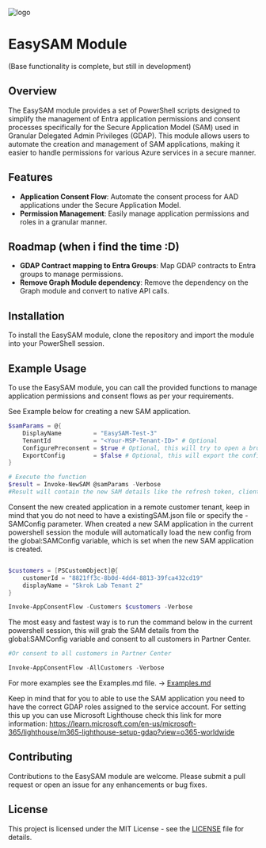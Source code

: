 ![logo](https://github.com/user-attachments/assets/3359ac89-ec53-4b6c-87e0-6142697069cf)

# EasySAM Module
(Base functionality is complete, but still in development)

## Overview
The EasySAM module provides a set of PowerShell scripts designed to simplify the management of Entra application permissions and consent processes specifically for the Secure Application Model (SAM) used in Granular Delegated Admin Privileges (GDAP). This module allows users to automate the creation and management of SAM applications, making it easier to handle permissions for various Azure services in a secure manner.

## Features
- **Application Consent Flow**: Automate the consent process for AAD applications under the Secure Application Model.
- **Permission Management**: Easily manage application permissions and roles in a granular manner.

## Roadmap (when i find the time :D)
- **GDAP Contract mapping to Entra Groups**: Map GDAP contracts to Entra groups to manage permissions.
- **Remove Graph Module dependency**: Remove the dependency on the Graph module and convert to native API calls.

## Installation
To install the EasySAM module, clone the repository and import the module into your PowerShell session.

## Example Usage
To use the EasySAM module, you can call the provided functions to manage application permissions and consent flows as per your requirements. 

See Example below for creating a new SAM application.

```powershell
$samParams = @{
    DisplayName         = "EasySAM-Test-3"
    TenantId            = "<Your-MSP-Tenant-ID>" # Optional
    ConfigurePreconsent = $true # Optional, this will try to open a browser to consent the application.
    ExportConfig        = $false # Optional, this will export the config to the existingSAM.json file in the Config folder.
}

# Execute the function
$result = Invoke-NewSAM @samParams -Verbose
#Result will contain the new SAM details like the refresh token, client id, etc.
```

Consent the new created application in a remote customer tenant, keep in mind that you do not need to have a existingSAM.json file or specify the -SAMConfig parameter. When created a new SAM application in the current powershell session the module will automatically load the new config from the global:SAMConfig variable, which is set when the new SAM application is created.

```powershell

$customers = [PSCustomObject]@{
    customerId = "8821ff3c-8b0d-4dd4-8813-39fca432cd19"
    displayName = "Skrok Lab Tenant 2"
}

Invoke-AppConsentFlow -Customers $customers -Verbose
```
The most easy and fastest way is to run the command below in the current powershell session, this will grab the SAM details from the global:SAMConfig variable and consent to all customers in Partner Center.

```powershell
#Or consent to all customers in Partner Center

Invoke-AppConsentFlow -AllCustomers -Verbose

```

For more examples see the Examples.md file. -> [Examples.md](Examples.md)

Keep in mind that for you to able to use the SAM application you need to have the correct GDAP roles assigned to the service account.
For setting this up you can use Microsoft Lighthouse check this link for more information: https://learn.microsoft.com/en-us/microsoft-365/lighthouse/m365-lighthouse-setup-gdap?view=o365-worldwide
## Contributing
Contributions to the EasySAM module are welcome. Please submit a pull request or open an issue for any enhancements or bug fixes.

## License
This project is licensed under the MIT License - see the [LICENSE](LICENSE) file for details.

